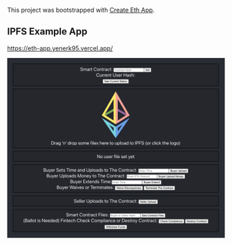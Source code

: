 This project was bootstrapped with [Create Eth App](https://github.com/paulrberg/create-eth-app).

## IPFS Example App

https://eth-app.yenerk95.vercel.app/




![](images/eth-app-webpage.png)
